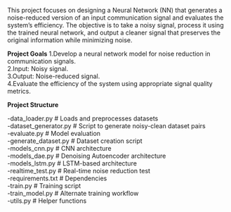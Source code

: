 This project focuses on designing a Neural Network (NN) that generates a noise-reduced version of an input communication signal and evaluates the system’s efficiency.
The objective is to take a noisy signal, process it using the trained neural network, and output a cleaner signal that preserves the original information while minimizing noise.


**Project Goals**
1.Develop a neural network model for noise reduction in communication signals.<br>
2.Input: Noisy signal.<br>
3.Output: Noise-reduced signal.<br>
4.Evaluate the efficiency of the system using appropriate signal quality metrics.<br>


**Project Structure**

-data_loader.py           # Loads and preprocesses datasets<br>
-dataset_generator.py     # Script to generate noisy-clean dataset pairs<br>
-evaluate.py              # Model evaluation<br>
-generate_dataset.py      # Dataset creation script<br>
-models_cnn.py            # CNN architecture<br>
-models_dae.py            # Denoising Autoencoder architecture<br>
-models_lstm.py           # LSTM-based architecture<br>
-realtime_test.py         # Real-time noise reduction test<br>
-requirements.txt         # Dependencies<br>
-train.py                 # Training script<br>
-train_model.py           # Alternate training workflow<br>
-utils.py                 # Helper functions<br>
